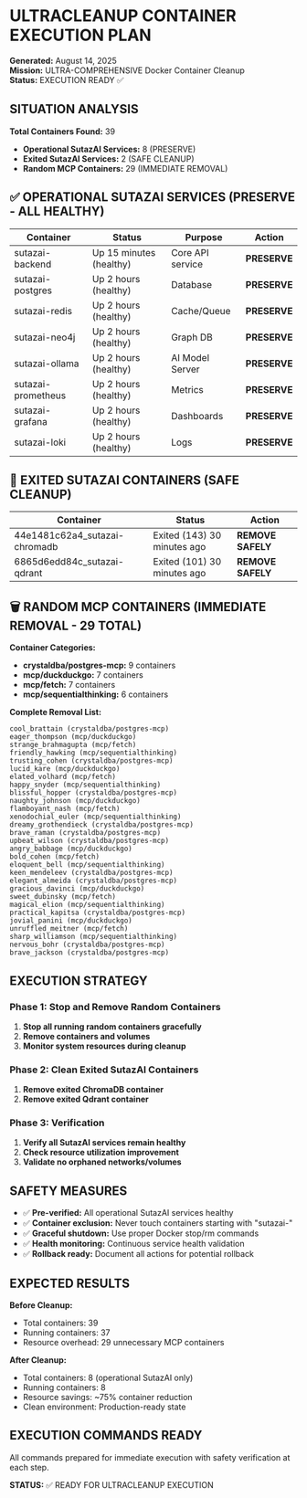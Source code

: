 # ULTRACLEANUP CONTAINER EXECUTION PLAN
**Generated:** August 14, 2025  
**Mission:** ULTRA-COMPREHENSIVE Docker Container Cleanup  
**Status:** EXECUTION READY ✅

## SITUATION ANALYSIS

**Total Containers Found:** 39
- **Operational SutazAI Services:** 8 (PRESERVE)
- **Exited SutazAI Services:** 2 (SAFE CLEANUP)
- **Random MCP Containers:** 29 (IMMEDIATE REMOVAL)

## ✅ OPERATIONAL SUTAZAI SERVICES (PRESERVE - ALL HEALTHY)

| Container | Status | Purpose | Action |
|-----------|--------|---------|--------|
| sutazai-backend | Up 15 minutes (healthy) | Core API service | **PRESERVE** |
| sutazai-postgres | Up 2 hours (healthy) | Database | **PRESERVE** |
| sutazai-redis | Up 2 hours (healthy) | Cache/Queue | **PRESERVE** |
| sutazai-neo4j | Up 2 hours (healthy) | Graph DB | **PRESERVE** |
| sutazai-ollama | Up 2 hours (healthy) | AI Model Server | **PRESERVE** |
| sutazai-prometheus | Up 2 hours (healthy) | Metrics | **PRESERVE** |
| sutazai-grafana | Up 2 hours (healthy) | Dashboards | **PRESERVE** |
| sutazai-loki | Up 2 hours (healthy) | Logs | **PRESERVE** |

## 🔧 EXITED SUTAZAI CONTAINERS (SAFE CLEANUP)

| Container | Status | Action |
|-----------|--------|--------|
| 44e1481c62a4_sutazai-chromadb | Exited (143) 30 minutes ago | **REMOVE SAFELY** |
| 6865d6edd84c_sutazai-qdrant | Exited (101) 30 minutes ago | **REMOVE SAFELY** |

## 🗑️ RANDOM MCP CONTAINERS (IMMEDIATE REMOVAL - 29 TOTAL)

**Container Categories:**
- **crystaldba/postgres-mcp:** 9 containers
- **mcp/duckduckgo:** 7 containers  
- **mcp/fetch:** 7 containers
- **mcp/sequentialthinking:** 6 containers

**Complete Removal List:**
```
cool_brattain (crystaldba/postgres-mcp)
eager_thompson (mcp/duckduckgo)
strange_brahmagupta (mcp/fetch)
friendly_hawking (mcp/sequentialthinking)
trusting_cohen (crystaldba/postgres-mcp)
lucid_kare (mcp/duckduckgo)
elated_volhard (mcp/fetch)
happy_snyder (mcp/sequentialthinking)
blissful_hopper (crystaldba/postgres-mcp)
naughty_johnson (mcp/duckduckgo)
flamboyant_nash (mcp/fetch)
xenodochial_euler (mcp/sequentialthinking)
dreamy_grothendieck (crystaldba/postgres-mcp)
brave_raman (crystaldba/postgres-mcp)
upbeat_wilson (crystaldba/postgres-mcp)
angry_babbage (mcp/duckduckgo)
bold_cohen (mcp/fetch)
eloquent_bell (mcp/sequentialthinking)
keen_mendeleev (crystaldba/postgres-mcp)
elegant_almeida (crystaldba/postgres-mcp)
gracious_davinci (mcp/duckduckgo)
sweet_dubinsky (mcp/fetch)
magical_elion (mcp/sequentialthinking)
practical_kapitsa (crystaldba/postgres-mcp)
jovial_panini (mcp/duckduckgo)
unruffled_meitner (mcp/fetch)
sharp_williamson (mcp/sequentialthinking)
nervous_bohr (crystaldba/postgres-mcp)
brave_jackson (crystaldba/postgres-mcp)
```

## EXECUTION STRATEGY

### Phase 1: Stop and Remove Random Containers
1. **Stop all running random containers gracefully**
2. **Remove containers and volumes**
3. **Monitor system resources during cleanup**

### Phase 2: Clean Exited SutazAI Containers
1. **Remove exited ChromaDB container**
2. **Remove exited Qdrant container**

### Phase 3: Verification
1. **Verify all SutazAI services remain healthy**
2. **Check resource utilization improvement**
3. **Validate no orphaned networks/volumes**

## SAFETY MEASURES

- ✅ **Pre-verified:** All operational SutazAI services healthy
- ✅ **Container exclusion:** Never touch containers starting with "sutazai-"
- ✅ **Graceful shutdown:** Use proper Docker stop/rm commands
- ✅ **Health monitoring:** Continuous service health validation
- ✅ **Rollback ready:** Document all actions for potential rollback

## EXPECTED RESULTS

**Before Cleanup:**
- Total containers: 39
- Running containers: 37
- Resource overhead: 29 unnecessary MCP containers

**After Cleanup:**
- Total containers: 8 (operational SutazAI only)
- Running containers: 8
- Resource savings: ~75% container reduction
- Clean environment: Production-ready state

## EXECUTION COMMANDS READY

All commands prepared for immediate execution with safety verification at each step.

**STATUS:** ✅ READY FOR ULTRACLEANUP EXECUTION